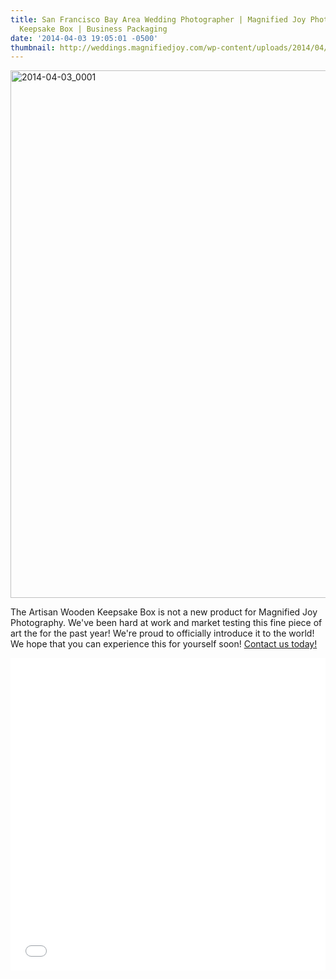 ```yaml
---
title: San Francisco Bay Area Wedding Photographer | Magnified Joy Photography Wooden
  Keepsake Box | Business Packaging
date: '2014-04-03 19:05:01 -0500'
thumbnail: http://weddings.magnifiedjoy.com/wp-content/uploads/2014/04/wood-box-feature-480x375.jpg
---
```

<p><img src="http://weddings.magnifiedjoy.com/wp-content/uploads/2014/04/2014-04-03_0001.jpg" alt="2014-04-03_0001" width="1500" height="844" class="alignnone size-full wp-image-5098" /></p>
<p>The Artisan Wooden Keepsake Box is not a new product for Magnified Joy Photography. We've been hard at work and market testing this fine piece of art the for the past year! We're proud to officially introduce it to the world! We hope that you can experience this for yourself soon! <a href="http://weddings.magnifiedjoy.com/contact/">Contact us today! </a> </p>
<p><iframe src="//player.vimeo.com/video/90562843" width=100% height="500" frameborder="0" webkitallowfullscreen mozallowfullscreen allowfullscreen></iframe></p>
